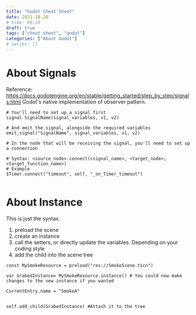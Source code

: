 ```yaml
---
title: "Godot Cheat Sheet"
date: 2021-10-20
# time: 09:33
draft: true
tags: ["cheat sheet", "godot"]
categories: ["About Godot"]
# series: []
---
```


# About Signals
Reference: https://docs.godotengine.org/en/stable/getting_started/step_by_step/signals.html
Godot's native implementation of observer pattern. 

```
# You'll need to set up a signal first
signal SignalName(signal_variables, v1, v2)

# And emit the signal, alongside the required variables
emit_signal("SignalName", signal_variables, v1, v2)

# In the node that will be receiving the signal, you'll need to set up a connection

# Syntax: <source_node>.connect(<signal_name>, <target_node>, <target_function_name>)
# Example
$Timer.connect("timeout", self, "_on_Timer_timeout")


```

# About Instance
This is just the syntax. 

1. preload the scene
2. create an instance
3. call the setters, or directly update the variables. Depending on your coding style
4. add the child into the scene tree

```
const MySmokeResource = preload("res://SmokeScene.tscn")

var GrabedInstance= MySmokeResource.instance() # You could now make changes to the new instance if you wanted 

CurrentEntry.name = "SmokeA" 


self.add_child(GrabedInstance) #Attach it to the tree 

```

